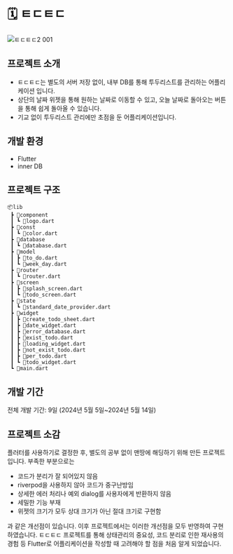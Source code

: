 #  🗓️ ㅌㄷㅌㄷ
![ㅌㄷㅌㄷ2 001](https://github.com/user-attachments/assets/4b4e0357-9cd5-4521-9ecd-e8568541df9d)

## 프로젝트 소개
- ㅌㄷㅌㄷ는 별도의 서버 저장 없이, 내부 DB를 통해 투두리스트를 관리하는 어플리케이션 입니다.
- 상단의 날짜 위젯을 통해 원하는 날짜로 이동할 수 있고, 오늘 날짜로 돌아오는 버튼을 통해 쉽게 돌아올 수 있습니다.
- 기교 없이 투두리스트 관리에만 초점을 둔 어플리케이션입니다. 

## 개발 환경
- Flutter
- inner DB

## 프로젝트 구조
```
📦lib
 ┣ 📂component
 ┃ ┗ 📜logo.dart
 ┣ 📂const
 ┃ ┗ 📜color.dart
 ┣ 📂database
 ┃ ┗ 📜database.dart
 ┣ 📂model
 ┃ ┣ 📜to_do.dart
 ┃ ┗ 📜week_day.dart
 ┣ 📂router
 ┃ ┗ 📜router.dart
 ┣ 📂screen
 ┃ ┣ 📜splash_screen.dart
 ┃ ┗ 📜todo_screen.dart
 ┣ 📂state
 ┃ ┗ 📜standard_date_provider.dart
 ┣ 📂widget
 ┃ ┣ 📜create_todo_sheet.dart
 ┃ ┣ 📜date_widget.dart
 ┃ ┣ 📜error_database.dart
 ┃ ┣ 📜exist_todo.dart
 ┃ ┣ 📜loading_widget.dart
 ┃ ┣ 📜not_exist_todo.dart
 ┃ ┣ 📜per_todo.dart
 ┃ ┗ 📜todo_widget.dart
 ┗ 📜main.dart
```

## 개발 기간 
전체 개발 기간: 9일 (2024년 5월 5일~2024년 5월 14일)

## 프로젝트 소감
플러터를 사용하기로 결정한 후, 별도의 공부 없이 맨땅에 해딩하기 위해 만든 프로젝트입니다. 부족한 부분으로는

- 코드가 분리가 잘 되어있지 않음
- riverpod을 사용하지 않아 코드가 중구난방임
- 상세한 에러 처리나 예외 dialog를 사용자에게 반환하지 않음
- 세밀한 기능 부재
- 위젯의 크기가 모두 상대 크기가 아닌 절대 크기로 구현함
  
과 같은 개선점이 있습니다. 
이후 프로젝트에서는 이러한 개선점을 모두 반영하여 구현하였습니다. ㅌㄷㅌㄷ 프로젝트를 통해 상태관리의 중요성, 코드 분리로 인한 재사용의 경험 등 Flutter로 어플리케이션을 작성할 때 고려해야 할 점을 처음 알게 되었습니다. 

